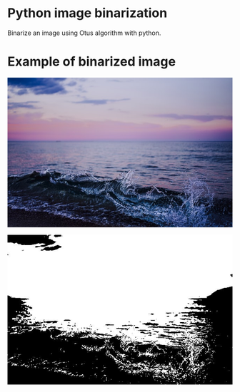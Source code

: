 # Python image binarization

Binarize an image using Otus algorithm with python.

# Example of binarized image

![original image](https://github.com/mahdiabderraouf/python-image-binarization/blob/main/image.jpg?raw=true)

![binarized image](https://github.com/mahdiabderraouf/python-image-binarization/blob/main/binarized_image.jpg?raw=true)


